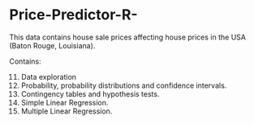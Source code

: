 # Price-Predictor-R-

This data  contains house sale prices affecting house prices in the USA (Baton Rouge, Louisiana).

Contains: <br>

11.	Data exploration  <br>
22.	Probability, probability distributions and confidence intervals. <br>
33.	Contingency tables and hypothesis tests. <br>
44.	Simple Linear Regression. <br>
55. Multiple Linear Regression. <br>

